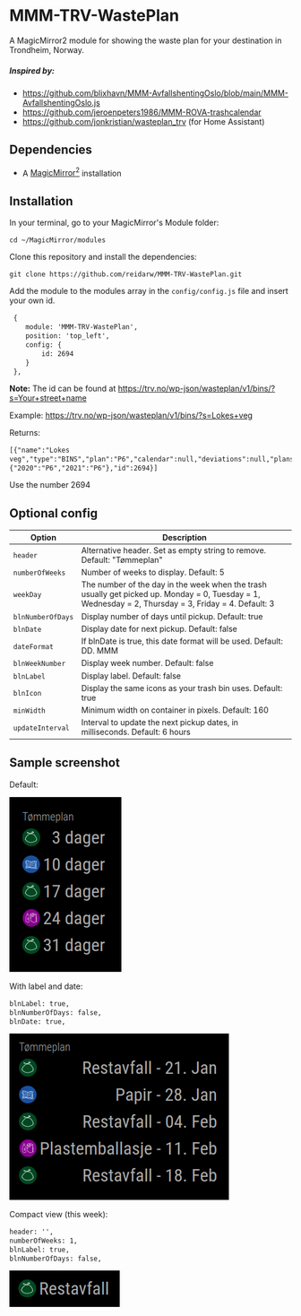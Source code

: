 # MMM-TRV-WastePlan
A MagicMirror2 module for showing the waste plan for your destination in Trondheim, Norway.

##### Inspired by:
* https://github.com/blixhavn/MMM-AvfallshentingOslo/blob/main/MMM-AvfallshentingOslo.js
* https://github.com/jeroenpeters1986/MMM-ROVA-trashcalendar
* https://github.com/jonkristian/wasteplan_trv (for Home Assistant)

## Dependencies
  * A [MagicMirror<sup>2</sup>](https://github.com/MichMich/MagicMirror) installation

## Installation

In your terminal, go to your MagicMirror's Module folder:
````
cd ~/MagicMirror/modules
````

Clone this repository and install the dependencies:
````
git clone https://github.com/reidarw/MMM-TRV-WastePlan.git
````

Add the module to the modules array in the `config/config.js` file
and insert your own id. 

```
 {
    module: 'MMM-TRV-WastePlan',
    position: 'top_left',
    config: {
        id: 2694
    }
 },
```
**Note:** 
The id can be found at https://trv.no/wp-json/wasteplan/v1/bins/?s=Your+street+name

Example: https://trv.no/wp-json/wasteplan/v1/bins/?s=Lokes+veg

Returns:
```
[{"name":"Lokes veg","type":"BINS","plan":"P6","calendar":null,"deviations":null,"plans_by_year":{"2020":"P6","2021":"P6"},"id":2694}]
```
Use the number 2694

## Optional config
| **Option** | **Description** |
| --- | --- |
| `header` | Alternative header. Set as empty string to remove. Default: "Tømmeplan" |
| `numberOfWeeks` | Number of weeks to display. Default: 5 |
| `weekDay` | The number of the day in the week when the trash usually get picked up. Monday = 0, Tuesday = 1, Wednesday = 2, Thursday = 3, Friday = 4. Default: 3 |
| `blnNumberOfDays` | Display number of days until pickup. Default: true |
| `blnDate` | Display date for next pickup. Default: false |
| `dateFormat` | If blnDate is true, this date format will be used. Default: DD. MMM |
| `blnWeekNumber` | Display week number. Default: false |
| `blnLabel` | Display label. Default: false |
| `blnIcon` | Display the same icons as your trash bin uses. Default: true |
| `minWidth` | Minimum width on container in pixels. Default: 160 |
| `updateInterval` | Interval to update the next pickup dates, in milliseconds. Default: 6 hours |


## Sample screenshot

Default:

![MMM-TRV-WastePlan module for MagicMirror](screenshots/default.png "MMM-TRV-WastePlan module for MagicMirror")


With label and date:
```
blnLabel: true,
blnNumberOfDays: false,
blnDate: true,
```
![MMM-TRV-WastePlan module for MagicMirror](screenshots/label_date.png "MMM-TRV-WastePlan module for MagicMirror")


Compact view (this week):
```
header: '',
numberOfWeeks: 1,
blnLabel: true,
blnNumberOfDays: false,
``` 
![MMM-TRV-WastePlan module for MagicMirror](screenshots/compact.png "MMM-TRV-WastePlan module for MagicMirror")
               